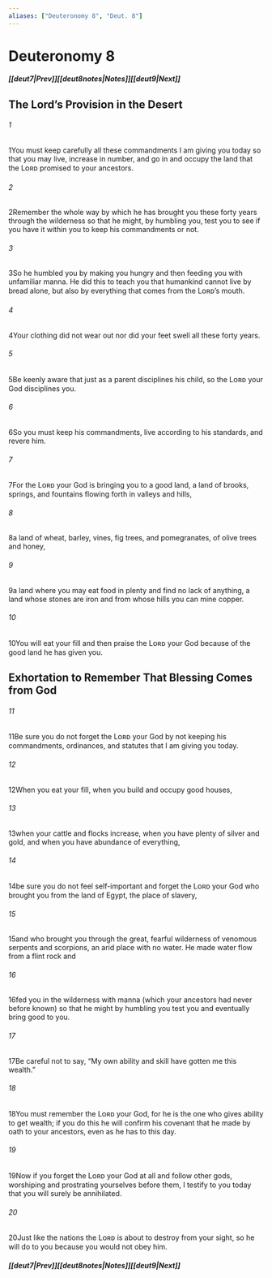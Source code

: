 ```yaml
---
aliases: ["Deuteronomy 8", "Deut. 8"]
---
```

# Deuteronomy 8
##### <span class=arrow-left></span>[[deut7|Prev]]<span class=navigation-separator></span>[[deut8notes|Notes]]<span class=navigation-separator></span>[[deut9|Next]]<span class=arrow-right></span>
## The Lord’s Provision in the Desert
###### 1
<span class=verse-first>1</span>You must keep carefully all these commandments I am giving you today so that you may live, increase in number, and go in and occupy the land that the Lᴏʀᴅ promised to your ancestors.
###### 2
<span class=verse-body>2</span>Remember the whole way by which he has brought you these forty years through the wilderness so that he might, by humbling you, test you to see if you have it within you to keep his commandments or not.
###### 3
<span class=verse-body>3</span>So he humbled you by making you hungry and then feeding you with unfamiliar manna. He did this to teach you that humankind cannot live by bread alone, but also by everything that comes from the Lᴏʀᴅ’s mouth.
###### 4
<span class=verse-body>4</span>Your clothing did not wear out nor did your feet swell all these forty years.
###### 5
<span class=verse-body>5</span>Be keenly aware that just as a parent disciplines his child, so the Lᴏʀᴅ your God disciplines you.
###### 6
<span class=verse-body>6</span>So you must keep his commandments, live according to his standards, and revere him.
###### 7
<span class=verse-body>7</span>For the Lᴏʀᴅ your God is bringing you to a good land, a land of brooks, springs, and fountains flowing forth in valleys and hills,
###### 8
<span class=verse-body>8</span>a land of wheat, barley, vines, fig trees, and pomegranates, of olive trees and honey,
###### 9
<span class=verse-body>9</span>a land where you may eat food in plenty and find no lack of anything, a land whose stones are iron and from whose hills you can mine copper.
###### 10
<span class=verse-body>10</span>You will eat your fill and then praise the Lᴏʀᴅ your God because of the good land he has given you.
## Exhortation to Remember That Blessing Comes from God
###### 11
<span class=verse-first>11</span>Be sure you do not forget the Lᴏʀᴅ your God by not keeping his commandments, ordinances, and statutes that I am giving you today.
###### 12
<span class=verse-body>12</span>When you eat your fill, when you build and occupy good houses,
###### 13
<span class=verse-body>13</span>when your cattle and flocks increase, when you have plenty of silver and gold, and when you have abundance of everything,
###### 14
<span class=verse-body>14</span>be sure you do not feel self-important and forget the Lᴏʀᴅ your God who brought you from the land of Egypt, the place of slavery,
###### 15
<span class=verse-body>15</span>and who brought you through the great, fearful wilderness of venomous serpents and scorpions, an arid place with no water. He made water flow from a flint rock and
###### 16
<span class=verse-body>16</span>fed you in the wilderness with manna (which your ancestors had never before known) so that he might by humbling you test you and eventually bring good to you.
###### 17
<span class=verse-body>17</span>Be careful not to say, “My own ability and skill have gotten me this wealth.”
###### 18
<span class=verse-body>18</span>You must remember the Lᴏʀᴅ your God, for he is the one who gives ability to get wealth; if you do this he will confirm his covenant that he made by oath to your ancestors, even as he has to this day.
###### 19
<span class=verse-body>19</span>Now if you forget the Lᴏʀᴅ your God at all and follow other gods, worshiping and prostrating yourselves before them, I testify to you today that you will surely be annihilated.
###### 20
<span class=verse-body>20</span>Just like the nations the Lᴏʀᴅ is about to destroy from your sight, so he will do to you because you would not obey him.
##### <span class=arrow-left></span>[[deut7|Prev]]<span class=navigation-separator></span>[[deut8notes|Notes]]<span class=navigation-separator></span>[[deut9|Next]]<span class=arrow-right></span>